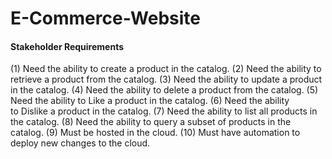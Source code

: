 # E-Commerce-Website


#### Stakeholder Requirements

(1) Need the ability to create a product in the catalog.
(2) Need the ability to retrieve a product from the catalog.
(3) Need the ability to update a product in the catalog.
(4) Need the ability to delete a product from the catalog.
(5) Need the ability to Like a product in the catalog.
(6) Need the ability to Dislike a product in the catalog.
(7) Need the ability to list all products in the catalog.
(8) Need the ability to query a subset of products in the catalog.
(9) Must be hosted in the cloud.
(10) Must have automation to deploy new changes to the cloud.
